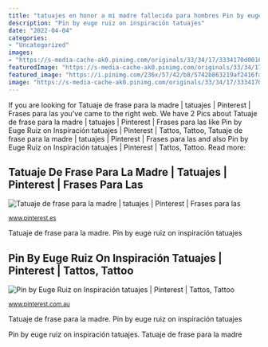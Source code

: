 ```yaml
---
title: "tatuajes en honor a mi madre fallecida para hombres Pin by euge ruiz on inspiración tatuajes"
description: "Pin by euge ruiz on inspiración tatuajes"
date: "2022-04-04"
categories:
- "Uncategorized"
images:
- "https://s-media-cache-ak0.pinimg.com/originals/33/34/17/3334170d00169afd90eba5b383c255a5.jpg"
featuredImage: "https://s-media-cache-ak0.pinimg.com/originals/33/34/17/3334170d00169afd90eba5b383c255a5.jpg"
featured_image: "https://i.pinimg.com/236x/57/42/b8/5742b863219af2416fa71ad183e9faa3.jpg"
image: "https://s-media-cache-ak0.pinimg.com/originals/33/34/17/3334170d00169afd90eba5b383c255a5.jpg"
---
```


If you are looking for Tatuaje de frase para la madre | tatuajes | Pinterest | Frases para las you've came to the right web. We have 2 Pics about Tatuaje de frase para la madre | tatuajes | Pinterest | Frases para las like Pin by Euge Ruiz on Inspiración tatuajes | Pinterest | Tattos, Tattoo, Tatuaje de frase para la madre | tatuajes | Pinterest | Frases para las and also Pin by Euge Ruiz on Inspiración tatuajes | Pinterest | Tattos, Tattoo. Read more:

## Tatuaje De Frase Para La Madre | Tatuajes | Pinterest | Frases Para Las

![Tatuaje de frase para la madre | tatuajes | Pinterest | Frases para las](https://i.pinimg.com/236x/57/42/b8/5742b863219af2416fa71ad183e9faa3.jpg "Pin by euge ruiz on inspiración tatuajes")

<small>www.pinterest.es</small>

Tatuaje de frase para la madre. Pin by euge ruiz on inspiración tatuajes

## Pin By Euge Ruiz On Inspiración Tatuajes | Pinterest | Tattos, Tattoo

![Pin by Euge Ruiz on Inspiración tatuajes | Pinterest | Tattos, Tattoo](https://s-media-cache-ak0.pinimg.com/originals/33/34/17/3334170d00169afd90eba5b383c255a5.jpg "Pin by euge ruiz on inspiración tatuajes")

<small>www.pinterest.com.au</small>

Tatuaje de frase para la madre. Pin by euge ruiz on inspiración tatuajes

Pin by euge ruiz on inspiración tatuajes. Tatuaje de frase para la madre
